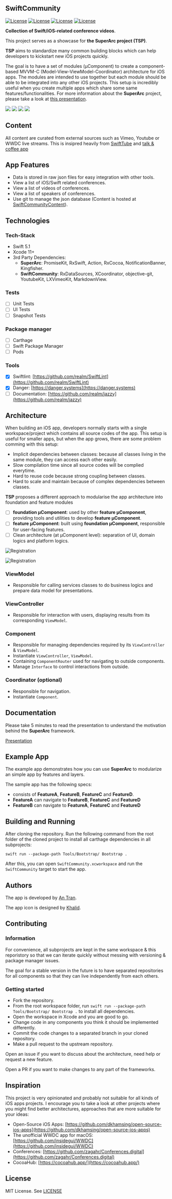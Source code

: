 ## SwiftCommunity

[![License](https://img.shields.io/badge/License-MIT-green.svg)](https://opensource.org/licenses/MIT)
[![License](https://img.shields.io/badge/Swift-5.0-blue.svg)](https://opensource.org/licenses/MIT)
[![License](https://img.shields.io/badge/Xcode-10-blue.svg)](https://opensource.org/licenses/MIT)
[![License](https://img.shields.io/badge/platforms-iOSv|%20tvOS%20|%20macOS%20|%20watchOS%20-blue.svg)](https://opensource.org/licenses/MIT)

**Collection of Swift/iOS-related conference videos**.

This project serves as a showcase for **the SuperArc project (TSP)**.

**TSP** aims to standardize many common building blocks which can help developers to kickstart new iOS projects quickly.

The goal is to have a set of modules (µComponent) to create a component-based MVVM-C (Model-View-ViewModel-Coordinator) architecture for iOS apps. The modules are intended to use together but each module should be able to be integrated into any other iOS projects. This setup is incredibly useful when you create multiple apps which share some same features/functionalities. For more information about the **SuperArc** project, please take a look at [this presentation](https://github.com/superarcswift/SwiftCommunity/raw/master/Assets/Documentation/superarc.pdf).

![](https://github.com/superarcswift/SwiftCommunity/raw/master/Assets/screenshot1.png) ![](https://github.com/superarcswift/SwiftCommunity/raw/master/Assets/screenshot2.png) ![](https://github.com/superarcswift/SwiftCommunity/raw/master/Assets/screenshot3.png) ![](https://github.com/superarcswift/SwiftCommunity/raw/master/Assets/screenshot4.png)

## Content

All content are curated from external sources such as Vimeo, Youtube or WWDC live streams. This is insipred heavily from [SwiftTube](http://www.swifttube.co/) and [talk & coffee app](https://apps.apple.com/app/talks-coffee/id1466240063)

## App Features

- Data is stored in raw json files for easy integration with other tools.
- View a list of iOS/Swift related conferences.
- View a list of videos of conferences.
- View a list of speakers of conferences.
- Use git to manage the json database (Content is hosted at [SwiftCommunityContent](https://github.com/superarcswift/SwiftCommunityContent)).

## Technologies

### Tech-Stack

- Swift 5.1
- Xcode 11+
- 3rd Party Dependencies:
	- **SuperArc**: PromiseKit, RxSwift, Action, RxCocoa, NotificationBanner, Kingfisher.
	- **SwiftCommunity**: RxDataSources, XCoordinator, objective-git, YoutubeKit, LXVimeoKit, MarkdownView.


### Tests

- [ ] Unit Tests
- [ ] UI Tests
- [ ] Snapshot Tests

### Package manager

- [ ] Carthage
- [ ] Swift Package Manager
- [ ] Pods

### Tools

- [x] Swiftlint: [https://github.com/realm/SwiftLint](https://github.com/realm/SwiftLint)
- [x] Danger: [https://danger.systems](https://danger.systems)
- [ ] Documentation: [https://github.com/realm/jazzy](https://github.com/realm/jazzy)

## Architecture

When building an iOS app, developers normally starts with a single workspace/project which contains all source codes of the app. This setup is useful for smaller apps, but when the app grows, there are some problem comming with this setup:

- Implicit dependencies between classes: because all classes living in the same module, they can access each other easily.
- Slow compilation time since all source codes will be complied everytime.
- Hard to reuse code because strong coupling between classes.
- Hard to scale and maintain because of complex dependencies between classes.

**TSP** proposes a different approach to modularise the app architecture into foundation and feature modules

- [ ] **foundation µComponent**: used by other **feature µComponent**, providing tools and utilities to develop **feature µComponent**.
- [ ] **feature µComponent**: built using **foundation µComponent**, responsible for user-facing features.
- [ ] Clean architecture (at µComponent level): separation of UI, domain logics and platform logics.

![Registration](https://github.com/superarcswift/SwiftCommunity/raw/master/Assets/Documentation/registration.png)

![Registration](https://github.com/superarcswift/SwiftCommunity/raw/master/Assets/Documentation/navigation.png)

### ViewModel

- Responsible for calling services classes to do business logics and prepare data model for presentations.

### ViewController

- Responsible for interaction with users, displaying results from its corresponding `ViewModel`.

### Component

- Responsible for managing dependencies required by its `ViewController` & `ViewModel`.
- Instantiate `ViewController`, `ViewModel`.
- Containing `ComponentRouter` used for navigating to outside components.
- Manage `Interface` to control interactions from outside.

### Coordinator (optional)

- Responsible for navigation.
- Instantiate `Component`.

## Documentation
Please take 5 minutes to read the presentation to understand the motivation behind the **SuperArc** framework.

[Presentation](https://github.com/superarcswift/SwiftCommunity/raw/master/Assets/Documentation/superarc.pdf)


## Example App
The example app demonstrates how you can use **SuperArc** to modularize an simple app by features and layers.

The sample app has the following specs:

- consists of **FeatureA**, **FeatureB**, **FeatureC** and **FeatureD**.
- **FeatureA** can navigate to **FeatureB**, **FeatureC** and **FeatureD**
- **FeatureB** can navigate to **FeatureA**, **FeatureC** and **FeatureD**


## Building and Running

After cloning the repository. Run the following command from the root folder of the cloned project to install all carthage dependencies in all subprojects:

```
swift run --package-path Tools/Bootstrap/ Bootstrap .
```

After this, you can open `SwiftCommunity.xcworkspace` and run the `SwiftCommunity` target to start the app.

## Authors

The app is developed by [An Tran](https://twitter.com/peacemoon).

The app icon is designed by [Khalid](https://github.com/ka95dev).

## Contributing

### Information
For convenience, all subprojects are kept in the same workspace & this reporistory so that we can iterate quickly without messing with versioning & package manager issues.

The goal for a stable version in the future is to have separated repositories for all components so that they can live independently from each others.

### Getting started

- Fork the repository.
- From the root workspace folder, run  `swift run --package-path Tools/Bootstrap/ Bootstrap .`  to install all dependencies.
- Open the workspace in Xcode and you are good to go.
- Change code in any components you think it should be implemented differently.
- Commit the code changes to a separated branch in your cloned repository.
- Make a pull request to the upstream repository.

Open an issue if you want to discuss about the architecture, need help or request a new feature.

Open a PR if you want to make changes to any part of the frameworks.

## Inspiration

This project is very opinionated and probably not suitable for all kinds of iOS apps projects. I encourage you to take a look at other projects where you might find better architectures, approaches that are more suitable for your ideas:

- Open-Source iOS Apps: [https://github.com/dkhamsing/open-source-ios-apps](https://github.com/dkhamsing/open-source-ios-apps)
- The unofficial WWDC app for macOS:  [https://github.com/insidegui/WWDC](https://github.com/insidegui/WWDC)
- Conferences: [https://github.com/zagahr/Conferences.digital](https://github.com/zagahr/Conferences.digital)
- CocoaHub: [https://cocoahub.app/](https://cocoahub.app/)

## License

MIT License. See [LICENSE](https://github.com/superarcswift/SwiftCommunity/blob/master/LICENSE)
